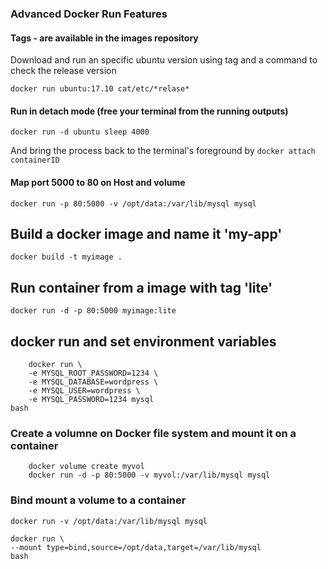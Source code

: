 
### Advanced Docker Run Features

#### Tags - are available in the images repository 
Download and run an specific ubuntu version using tag and a command to check the release version

`docker run ubuntu:17.10 cat/etc/*relase*`

#### Run in detach mode (free your terminal from the running outputs)

`docker run -d ubuntu sleep 4000`

And bring the process back to the terminal's foreground by 
`docker attach containerID`


#### Map port 5000 to 80 on Host and volume
`docker run -p 80:5000 -v /opt/data:/var/lib/mysql mysql`

## Build a docker image and name it 'my-app'
`docker build -t myimage .`

## Run container from a image with tag 'lite'
`docker run -d -p 80:5000 myimage:lite`

## docker run and set environment variables
```
    docker run \
    -e MYSQL_ROOT_PASSWORD=1234 \
    -e MYSQL_DATABASE=wordpress \
    -e MYSQL_USER=wordpress \
    -e MYSQL_PASSWORD=1234 mysql
bash
```

### Create a volumne on Docker file system and mount it on a container
```
    docker volume create myvol
    docker run -d -p 80:5000 -v myvol:/var/lib/mysql mysql
```
### Bind mount a volume to a container

`docker run -v /opt/data:/var/lib/mysql mysql`

```
docker run \
--mount type=bind,source=/opt/data,target=/var/lib/mysql 
bash
```
